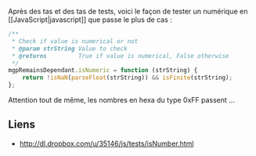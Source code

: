<!-- --- title: JS / Tester un numérique en JavaScript -->
Après des tas et des tas de tests, voici le façon de tester un numérique en [[JavaScript|javascript]] que passe le plus de cas :

``` js
/**
 * Check if value is numerical or not
 * @param strString	Value to check
 * @returns			True if value is numerical, False otherwise
 */
mgpRemainsDependant.isNumeric = function (strString) {
    return !isNaN(parseFloat(strString)) && isFinite(strString);
};
``` 

Attention tout de même, les nombres en hexa du type 0xFF passent ...

## Liens
 * http://dl.dropbox.com/u/35146/js/tests/isNumber.html

<!-- --- tags: javascript -->